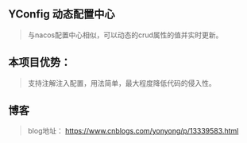 ## YConfig 动态配置中心
> 与nacos配置中心相似，可以动态的crud属性的值并实时更新。

## 本项目优势：
> 支持注解注入配置，用法简单，最大程度降低代码的侵入性。

## 博客
> blog地址： https://www.cnblogs.com/yonyong/p/13339583.html
